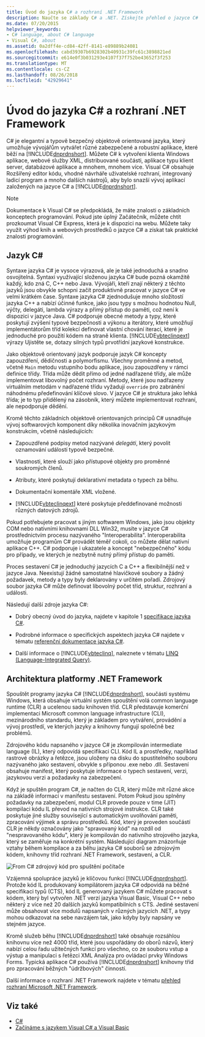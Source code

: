 ```yaml
---
title: Úvod do jazyka C# a rozhraní .NET Framework
description: Naučte se základy C# a .NET. Získejte přehled o jazyce C# a ekosystému .NET.
ms.date: 07/20/2015
helpviewer_keywords:
- C# language, about C# language
- Visual C#, about
ms.assetid: 0a2dff4e-cd84-42ff-8141-e89889b24081
ms.openlocfilehash: cabd39307b6928302b40931c39fc61c3898821ed
ms.sourcegitcommit: e614e0f3b031293e4107f37f752be43652f3f253
ms.translationtype: MT
ms.contentlocale: cs-CZ
ms.lasthandoff: 08/26/2018
ms.locfileid: "42929641"
---
```

# <a name="introduction-to-the-c-language-and-the-net-framework"></a>Úvod do jazyka C# a rozhraní .NET Framework

C# je elegantní a typově bezpečný objektově orientované jazyka, který umožňuje vývojářům vytvářet různé zabezpečené a robustní aplikace, které běží na [!INCLUDE[dnprdnshort](~/includes/dnprdnshort-md.md)]. Můžete C# k vytvoření klienta Windows aplikace, webové služby XML, distribuované součásti, aplikace typu klient server, databázové aplikace a mnohem, mnohem více. Visual C# obsahuje Rozšířený editor kódu, vhodné návrháře uživatelské rozhraní, integrovaný ladicí program a mnoho dalších nástrojů, aby bylo snazší vývoj aplikací založených na jazyce C# a [!INCLUDE[dnprdnshort](~/includes/dnprdnshort-md.md)].  
  
> [!NOTE]
> Dokumentace k Visual C# se předpokládá, že máte znalosti o základních konceptech programování. Pokud jste úplný Začátečník, můžete chtít prozkoumat Visual C# Express, která je k dispozici na webu. Můžete taky využít výhod knih a webových prostředků o jazyce C# a získat tak praktické znalosti programování.  
  
## <a name="c-language"></a>Jazyk C#

 Syntaxe jazyka C# je vysoce výrazová, ale je také jednoduchá a snadno osvojitelná. Syntaxi využívající složenou jazyka C# bude pozná okamžitě každý, kdo zná C, C++ nebo Java. Vývojáři, kteří znají některý z těchto jazyků jsou obvykle schopni začít produktivně pracovat v jazyce C# ve velmi krátkém čase. Syntaxe jazyka C# zjednodušuje mnoho složitostí jazyka C++ a nabízí účinné funkce, jako jsou typy s možnou hodnotou Null, výčty, delegáti, lambda výrazy a přímý přístup do paměti, což není k dispozici v jazyce Java. C# podporuje obecné metody a typy, které poskytují zvýšení typové bezpečnosti a výkonu a iterátory, které umožňují implementátorům tříd kolekcí definovat vlastní chování iterací, které je jednoduché pro použití kódem na straně klienta. [!INCLUDE[vbteclinqext](~/includes/vbteclinqext-md.md)] výrazy Ujistěte se, dotazy silných typů prvotřídní jazykové konstrukce.  
  
 Jako objektově orientovaný jazyk podporuje jazyk C# koncepty zapouzdření, dědičnosti a polymorfismu. Všechny proměnné a metod, včetně `Main` metodu vstupního bodu aplikace, jsou zapouzdřeny v rámci definice třídy. Třída může dědit přímo od jedné nadřazené třídy, ale může implementovat libovolný počet rozhraní. Metody, které jsou nadřazeny virtuálním metodám v nadřazené třídu vyžadují `override` pro zabránění náhodnému předefinování klíčové slovo. V jazyce C# je struktura jako lehká třída; je to typ přidělený na zásobník, který můžete implementovat rozhraní, ale nepodporuje dědění.  
  
 Kromě těchto základních objektově orientovaných principů C# usnadňuje vývoj softwarových komponent díky několika inovačním jazykovým konstrukcím, včetně následujících:  
  
- Zapouzdřené podpisy metod nazývané *delegáti*, který povolit oznamování událostí typově bezpečné.  
  
- Vlastnosti, které slouží jako přístupové objekty pro proměnné soukromých členů.  
  
- Atributy, které poskytují deklarativní metadata o typech za běhu.  
  
- Dokumentační komentáře XML vložené.  
  
- [!INCLUDE[vbteclinqext](~/includes/vbteclinqext-md.md)] které poskytuje předdefinované možnosti různých datových zdrojů.  
  
 Pokud potřebujete pracovat s jiným softwarem Windows, jako jsou objekty COM nebo nativními knihovnami DLL Win32, musíte v jazyce C# prostřednictvím procesu nazývaného "Interoperabilita". Interoperabilita umožňuje programům C# provádět téměř cokoli, co můžete dělat nativní aplikace C++. C# podporuje i ukazatele a koncept "nebezpečného" kódu pro případy, ve kterých je nezbytně nutný přímý přístup do paměti.  
  
 Proces sestavení C# je jednoduchý jazycích C a C++ a flexibilnější než v jazyce Java. Neexistují žádné samostatné hlavičkové soubory a žádný požadavek, metody a typy byly deklarovány v určitém pořadí. Zdrojový soubor jazyka C# může definovat libovolný počet tříd, struktur, rozhraní a události.  
  
 Následují další zdroje jazyka C#:  
  
- Dobrý obecný úvod do jazyka, najdete v kapitole 1 [specifikace jazyka C#](../../csharp/language-reference/language-specification/index.md).  
  
- Podrobné informace o specifických aspektech jazyka C# najdete v tématu [referenční dokumentace jazyka C#](../../csharp/language-reference/index.md).  
  
- Další informace o [!INCLUDE[vbteclinq](~/includes/vbteclinq-md.md)], naleznete v tématu [LINQ (Language-Integrated Query)](../programming-guide/concepts/linq/index.md).  

## <a name="net-framework-platform-architecture"></a>Architektura platformy .NET Framework

 Spouštět programy jazyka C# [!INCLUDE[dnprdnshort](~/includes/dnprdnshort-md.md)], součásti systému Windows, která obsahuje virtuální systém spouštění volá common language runtime (CLR) a ucelenou sadu knihoven tříd. CLR představuje komerční implementaci Microsoft common language infrastructure (CLI), mezinárodního standardu, který je základem pro vytváření, provádění a vývoj prostředí, ve kterých jazyky a knihovny fungují společně bez problémů.  
  
 Zdrojového kódu napsaného v jazyce C# je zkompilován intermediate language (IL), který odpovídá specifikaci CLI. Kód IL a prostředky, například rastrové obrázky a řetězce, jsou uloženy na disku do spustitelného souboru nazývaného jako sestavení, obvykle s příponou .exe nebo .dll. Sestavení obsahuje manifest, který poskytuje informace o typech sestavení, verzi, jazykovou verzi a požadavky na zabezpečení.  
  
 Když je spuštěn program C#, je načten do CLR, který může mít různé akce na základě informací v manifestu sestavení. Potom Pokud jsou splněny požadavky na zabezpečení, modul CLR provede pouze v time (JIT) kompilaci kódu IL převod na nativních strojové instrukce. CLR také poskytuje jiné služby související s automatickým uvolňování paměti, zpracování výjimek a správu prostředků. Kód, který je proveden součástí CLR je někdy označovány jako "spravovaný kód" na rozdíl od "nespravovaného kódu", který je kompilován do nativního strojového jazyka, který se zaměřuje na konkrétní systém. Následující diagram znázorňuje vztahy během kompilace a za běhu jazyka C# souborů se zdrojovým kódem, knihovny tříd rozhraní .NET Framework, sestavení, a CLR.  
  
 ![From C&#35; zdrojový kód pro spuštění počítače](../../csharp/getting-started/media/netarchitecture.png "NETarchitecture")  
  
 Vzájemná spolupráce jazyků je klíčovou funkcí [!INCLUDE[dnprdnshort](~/includes/dnprdnshort-md.md)]. Protože kód IL produkovaný kompilátorem jazyka C# odpovídá na běžné specifikaci typů (CTS), kód IL generovaný jazykem C# můžete pracovat s kódem, který byl vytvořen .NET verzí jazyka Visual Basic, Visual C++ nebo některý z více než 20 dalších jazyků kompatibilních s CTS. Jediné sestavení může obsahovat více modulů napsaných v různých jazycích .NET, a typy mohou odkazovat na sebe navzájem tak, jako kdyby byly napsány ve stejném jazyce.  
  
 Kromě služeb běhu [!INCLUDE[dnprdnshort](~/includes/dnprdnshort-md.md)] také obsahuje rozsáhlou knihovnu více než 4000 tříd, které jsou uspořádány do oborů názvů, který nabízí celou řadu užitečných funkcí pro všechno, co ze souboru vstup a výstup a manipulaci s řetězci XML Analýza pro ovládací prvky Windows Forms. Typická aplikace C# používá [!INCLUDE[dnprdnshort](~/includes/dnprdnshort-md.md)] knihovny tříd pro zpracování běžných "údržbových" činností.  
  
 Další informace o rozhraní .NET Framework najdete v tématu [přehled rozhraní Microsoft .NET Framework](../../framework/get-started/overview.md).  
  
## <a name="see-also"></a>Viz také  

- [C#](../../csharp/index.md)
- [Začínáme s jazykem Visual C# a Visual Basic](/visualstudio/ide/getting-started-with-visual-csharp-and-visual-basic)
